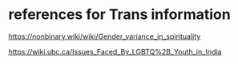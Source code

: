 
# references for Trans information

https://nonbinary.wiki/wiki/Gender_variance_in_spirituality

https://wiki.ubc.ca/Issues_Faced_By_LGBTQ%2B_Youth_in_India

